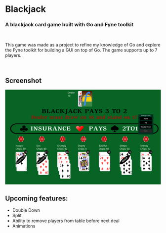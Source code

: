 # Blackjack

### A blackjack card game built with Go and Fyne toolkit
&nbsp;

This game was made as a project to refine my knowledge of Go and explore the Fyne toolkit for building a GUI on top of Go. The game supports up to 7 players.

&nbsp;

## Screenshot
![alt text](screenshot.png)

## Upcoming features:
* Double Down
* Split
* Ability to remove players from table before next deal
* Animations